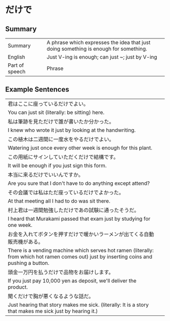 # だけで

## Summary

<table><tr>   <td>Summary<td>   <td>A phrase which expresses the idea that just doing something is enough for something.</td><tr><tr>   <td>English<td>   <td>Just V-ing is enough; can just ~; just by V-ing</td><tr><tr>   <td>Part of speech<td>   <td>Phrase</td><tr></table></table></table>

## Example Sentences

<table><tr><td>君はここに座っているだけでよい。<td><tr><tr><td>You can just sit (literally: be sitting) here.<td><tr><tr><td>私は筆跡を見ただけで誰が書いたか分かった。<td><tr><tr><td>I knew who wrote it just by looking at the handwriting.<td><tr><tr><td>この植木は二週間に一度水をやるだけでよい。<td><tr><tr><td>Watering just once every other week is enough for this plant.<td><tr><tr><td>この用紙にサインしていただくだけで結構です。<td><tr><tr><td>It will be enough if you just sign this form.<td><tr><tr><td>本当に来るだけでいいんですか。<td><tr><tr><td>Are you sure that I don't have to do anything except attend?<td><tr><tr><td>その会議では私はただ座っているだけでよかった。<td><tr><tr><td>At that meeting all I had to do was sit there.<td><tr><tr><td>村上君は一週間勉強しただけであの試験に通ったそうだ。<td><tr><tr><td>I heard that Murakami passed that exam just by studying for one week.<td><tr><tr><td>お金を入れてボタンを押すだけで暖かいラーメンが出てくる自動販売機がある。<td><tr><tr><td>There is a vending machine which serves hot ramen (literally: from which hot ramen comes out) just by inserting coins and pushing a button.<td><tr><tr><td>頭金一万円を払うだけで品物をお届けします。<td><tr><tr><td>If you just pay 10,000 yen as deposit, we'll deliver the product.<td><tr><tr><td>聞くだけで胸が悪くなるような話だ。<td><tr><tr><td>Just hearing that story makes me sick. (literally: It is a story that makes me sick just by hearing it.)<td><tr></table>

